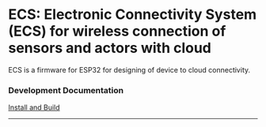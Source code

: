 ECS: Electronic Connectivity System (ECS) for wireless connection of sensors and actors with cloud 
======

ECS is a firmware for ESP32 for designing of device to cloud connectivity.


### Development Documentation

[Install and Build](Install_and_build.md)

---
